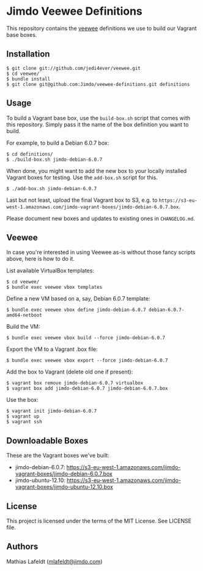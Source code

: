 Jimdo Veewee Definitions
========================

This repository contains the [veewee](https://github.com/jedi4ever/veewee/)
definitions we use to build our Vagrant base boxes.


Installation
------------

    $ git clone git://github.com/jedi4ever/veewee.git
    $ cd veewee/
    $ bundle install
    $ git clone git@github.com:Jimdo/veewee-definitions.git definitions


Usage
-----

To build a Vagrant base box, use the `build-box.sh` script that comes with this
repository. Simply pass it the name of the box definition you want to build.

For example, to build a Debian 6.0.7 box:

    $ cd definitions/
    $ ./build-box.sh jimdo-debian-6.0.7

When done, you might want to add the new box to your locally installed Vagrant
boxes for testing. Use the `add-box.sh` script for this.

    $ ./add-box.sh jimdo-debian-6.0.7

Last but not least, upload the final Vagrant box to S3, e.g. to
`https://s3-eu-west-1.amazonaws.com/jimdo-vagrant-boxes/jimdo-debian-6.0.7.box`.

Please document new boxes and updates to existing ones in `CHANGELOG.md`.


Veewee
------

In case you're interested in using Veewee as-is without those fancy scripts
above, here is how to do it.

List available VirtualBox templates:

    $ cd veewee/
    $ bundle exec veewee vbox templates

Define a new VM based on a, say, Debian 6.0.7 template:

    $ bundle exec veewee vbox define jimdo-debian-6.0.7 debian-6.0.7-amd64-netboot

Build the VM:

    $ bundle exec veewee vbox build --force jimdo-debian-6.0.7

Export the VM to a Vagrant .box file:

    $ bundle exec veewee vbox export --force jimdo-debian-6.0.7

Add the box to Vagrant (delete old one if present):

    $ vagrant box remove jimdo-debian-6.0.7 virtualbox
    $ vagrant box add jimdo-debian-6.0.7 jimdo-debian-6.0.7.box

Use the box:

    $ vagrant init jimdo-debian-6.0.7
    $ vagrant up
    $ vagrant ssh


Downloadable Boxes
------------------

These are the Vagrant boxes we've built:

- jimdo-debian-6.0.7: <https://s3-eu-west-1.amazonaws.com/jimdo-vagrant-boxes/jimdo-debian-6.0.7.box>
- jimdo-ubuntu-12.10: <https://s3-eu-west-1.amazonaws.com/jimdo-vagrant-boxes/jimdo-ubuntu-12.10.box>


License
-------

This project is licensed under the terms of the MIT License. See LICENSE file.


Authors
-------

Mathias Lafeldt (<mlafeldt@jimdo.com>)
